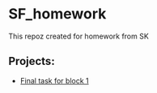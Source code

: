 # SF_homework
This repoz created for homework from SK

## Projects:
* [Final task for block 1](https://github.com/schdlr50/SF_homework/final_task/)